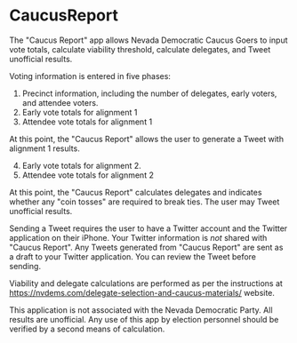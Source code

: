 # CaucusReport

The "Caucus Report" app allows Nevada Democratic Caucus Goers to input vote totals, calculate viability threshold, calculate delegates, and Tweet unofficial results.

Voting information is entered in five phases:

1) Precinct information, including the number of delegates, early voters, and attendee voters.
2) Early vote totals for alignment 1
3) Attendee vote totals for alignment 1

At this point, the "Caucus Report" allows the user to generate a Tweet with alignment 1 results.

4) Early vote totals for alignment 2.
5) Attendee vote totals for alignment 2

At this point, the "Caucus Report" calculates delegates and indicates whether any "coin tosses" are required to break ties.  The user may Tweet unofficial results.

Sending a Tweet requires the user to have a Twitter account and the Twitter application on their iPhone.  Your Twitter information is _not_ shared with "Caucus Report".  Any Tweets generated from "Caucus Report" are sent as a draft to your Twitter application.  You can review the Tweet before sending.

Viability and delegate calculations are performed as per the instructions at https://nvdems.com/delegate-selection-and-caucus-materials/ website.

This application is not associated with the Nevada Democratic Party.  All results are unofficial.  Any use of this app by election personnel should be verified by a second means of calculation.
